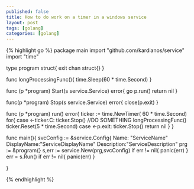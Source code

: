 ```yaml
---
published: false
title: How to do work on a timer in a windows service
layout: post
tags: [golang]
categories: [golang]
---
```

{% highlight go %}
package main
import "github.com/kardianos/service"
import "time"

type program struct{
exit chan struct{}
}

func longProcessingFunc(){
time.Sleep(60 * time.Second)
}

func (p *program) Start(s service.Service) error{
go p.run()
return nil
}

func(p *program) Stop(s service.Service) error{
 close(p.exit)
}

func (p *program) run() error{
ticker := time.NewTimer( 60 * time.Second)
for{
case <-ticker.C:
ticker.Stop()
//DO SOMETHING
longProcessingFunc()
ticker.Reset(5 * time.Second)
case <-p.exit:
ticker.Stop()
return nil
}
}

func main(){
svcConfig := &service.Config{
Name: "ServiceName"
DisplayName:"ServiceDisplayName"
Description:"ServiceDescription"
prg := &program{}
s,err := service.New(prg,svcConfig)
if err != nil{
panic(err)
}
err = s.Run()
if err != nil{
panic(err)
}

}

{% endhighlight %}